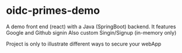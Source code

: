 # oidc-primes-demo
A demo front end (react) with a Java (SpringBoot) backend. 
It features Google and Github signin
Also custom Singin/Signup (in-memory only)

Project is only to illustrate different ways to secure your webApp

